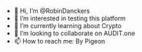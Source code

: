 - 👋 Hi, I’m @RobinDanckers
- 👀 I’m interested in testing this platform
- 🌱 I’m currently learning about Crypto
- 💞️ I’m looking to collaborate on AUDIT.one
- 📫 How to reach me: By Pigeon

<!---
RobinDanckers/RobinDanckers is a ✨ special ✨ repository because its `README.md` (this file) appears on your GitHub profile.
You can click the Preview link to take a look at your changes.
--->

